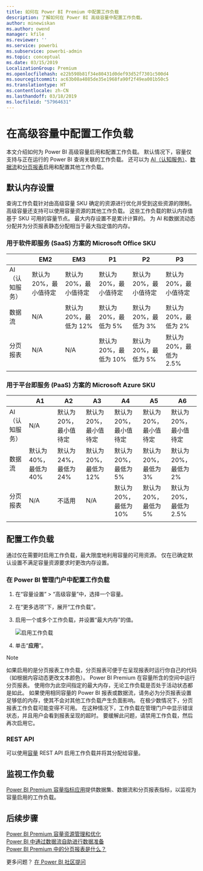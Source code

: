 ```yaml
---
title: 如何在 Power BI Premium 中配置工作负载
description: 了解如何在 Power BI 高级容量中配置工作负载。
author: minewiskan
ms.author: owend
manager: kfile
ms.reviewer: ''
ms.service: powerbi
ms.subservice: powerbi-admin
ms.topic: conceptual
ms.date: 03/15/2019
LocalizationGroup: Premium
ms.openlocfilehash: e22b598b81f34e80431d0def93d52f7301c500d4
ms.sourcegitcommit: ac63b08a4085de35e1968fa90f2f49ea001b50c5
ms.translationtype: HT
ms.contentlocale: zh-CN
ms.lasthandoff: 03/18/2019
ms.locfileid: "57964631"
---
```

# <a name="configure-workloads-in-a-premium-capacity"></a>在高级容量中配置工作负载

本文介绍如何为 Power BI 高级容量启用和配置工作负载。 默认情况下，容量仅支持与正在运行的 Power BI 查询关联的工作负载。 还可以为 [AI（认知服务）](service-cognitive-services.md)、[数据流](service-dataflows-overview.md#dataflow-capabilities-on-power-bi-premium)和[分页报表](paginated-reports-save-to-power-bi-service.md)启用和配置其他工作负载。

## <a name="default-memory-settings"></a>默认内存设置

查询工作负载针对由高级容量 SKU 确定的资源进行优化并受到这些资源的限制。 高级容量还支持可以使用容量资源的其他工作负载。 这些工作负载的默认内存值基于 SKU 可用的容量节点。 最大内存设置不是累计计算的。 为 AI 和数据流动态分配并为分页报表静态分配相当于最大指定值的内存。 

### <a name="microsoft-office-skus-for-software-as-a-service-saas-scenarios"></a>用于软件即服务 (SaaS) 方案的 Microsoft Office SKU

|                     | EM2                      | EM3                       | P1                      | P2                       | P3                       |
|---------------------|--------------------------|--------------------------|-------------------------|--------------------------|--------------------------|
| AI（认知服务） | 默认为 20%，最小值待定| 默认为 20%，最小值待定 | 默认为 20%，最小值待定 | 默认为 20%，最小值待定 | 默认为 20%，最小值待定 |
| 数据流 | N/A |默认为 20%，最低为 12%  | 默认为 20%，最低为 5%  | 默认为 20%，最低为 3% | 默认为 20%，最低为 2%  |
| 分页报表 | N/A |N/A | 默认为 20%，最低为 10% | 默认为 20%，最低为 5% | 默认为 20%，最低为 2.5% |
| | | | | | |

### <a name="microsoft-azure-skus-for-platform-as-a-service-paas-scenarios"></a>用于平台即服务 (PaaS) 方案的 Microsoft Azure SKU

|                  | A1                       | A2                       | A3                      | A4                       | A5                      | A6                        |
|-------------------|--------------------------|--------------------------|-------------------------|--------------------------|-------------------------|---------------------------|
| AI（认知服务） | N/A                      | 默认为 20%，最小值待定                      | 默认为 20%，最小值待定                     | 默认为 20%，最小值待定 | 默认为 20%，最小值待定 | 默认为 20%，最小值待定 |
| 数据流         | 默认为 40%，最低为 40% | 默认为 24%，最低为 24% | 默认为 20%，最低为 12% | 默认为 20%，最低为 5%  | 默认为 20%，最低为 3% | 默认为 20%，最低为 2%   |
| 分页报表 | N/A                      | 不适用                      | N/A                     | 默认为 20%，最低为 10% | 默认为 20%，最低为 5% | 默认为 20%，最低为 2.5% |
| | | | | | |

## <a name="configure-workloads"></a>配置工作负载

通过仅在需要时启用工作负载，最大限度地利用容量的可用资源。 仅在已确定默认设置不满足容量资源要求时更改内存设置。  

### <a name="to-configure-workloads-in-the-power-bi-admin-portal"></a>在 Power BI 管理门户中配置工作负载

1. 在“容量设置” > “高级容量”中，选择一个容量。

1. 在“更多选项”下，展开“工作负载”。

1. 启用一个或多个工作负载，并设置“最大内存”的值。   

    
    ![启用工作负载](media/service-admin-premium-workloads/admin-portal-workloads.png)

1. 单击“**应用**”。

> [!NOTE]
> 如果启用的是分页报表工作负载，分页报表可便于在呈现报表时运行你自己的代码（如根据内容动态更改文本颜色）。 Power BI Premium 在容量所含的空间中运行分页报表。 使用你为此空间指定的最大内存，无论工作负载是否处于活动状态都是如此。 如果使用相同容量的 Power BI 报表或数据流，请务必为分页报表设置足够低的内存，使其不会对其他工作负载产生负面影响。 在极少数情况下，分页报表工作负载可能变得不可用。 在这种情况下，工作负载在管理门户中显示错误状态，并且用户会看到报表呈现的超时。 要缓解此问题，请禁用工作负载，然后再次启用它。

### <a name="rest-api"></a>REST API

可以使用[容量](https://docs.microsoft.com/rest/api/power-bi/capacities) REST API 启用工作负载并将其分配给容量。

## <a name="monitoring-workloads"></a>监视工作负载

[Power BI Premium 容量指标应用](service-admin-premium-monitor-capacity.md)提供数据集、数据流和分页报表指标，以监视为容量启用的工作负载。 

## <a name="next-steps"></a>后续步骤

[Power BI Premium 容量资源管理和优化](service-premium-understand-how-it-works.md)   
[Power BI 中通过数据流自助进行数据准备](service-dataflows-overview.md)   
[Power BI Premium 中的分页报表是什么？](paginated-reports-report-builder-power-bi.md)   

更多问题？ [在 Power BI 社区提问](http://community.powerbi.com/)
